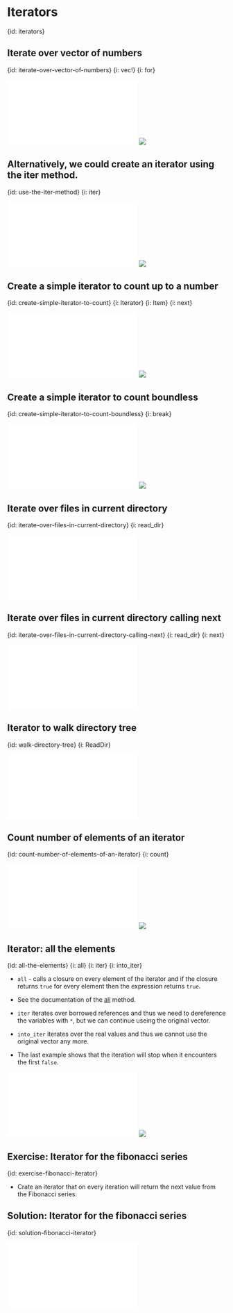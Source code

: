 # Iterators
{id: iterators}

## Iterate over vector of numbers
{id: iterate-over-vector-of-numbers}
{i: vec!}
{i: for}

![](examples/iterators/iterator-over-vector-of-numbers/src/main.rs)
![](examples/iterators/iterator-over-vector-of-numbers/out.out)


## Alternatively, we could create an iterator using the iter method.
{id: use-the-iter-method}
{i: iter}

![](examples/iterators/iterator-over-vector-of-numbers-using-iter/src/main.rs)
![](examples/iterators/iterator-over-vector-of-numbers-using-iter/out.out)


## Create a simple iterator to count up to a number
{id: create-simple-iterator-to-count}
{i: Iterator}
{i: Item}
{i: next}


![](examples/iterators/iterator-limited-counter/src/main.rs)
![](examples/iterators/iterator-limited-counter/out.out)

## Create a simple iterator to count boundless
{id: create-simple-iterator-to-count-boundless}
{i: break}

![](examples/iterators/iterator-unlimited-counter/src/main.rs)
![](examples/iterators/iterator-unlimited-counter/out.out)


## Iterate over files in current directory
{id: iterate-over-files-in-current-directory}
{i: read_dir}

![](examples/iterators/list-dir/src/main.rs)

## Iterate over files in current directory calling next
{id: iterate-over-files-in-current-directory-calling-next}
{i: read_dir}
{i: next}

![](examples/iterators/list-dir-manually/src/main.rs)

## Iterator to walk directory tree
{id: walk-directory-tree}
{i: ReadDir}

![](examples/iterators/walk-directory-tree-return-strings/src/main.rs)

## Count number of elements of an iterator
{id: count-number-of-elements-of-an-iterator}
{i: count}

![](examples/iterators/count/src/main.rs)
![](examples/iterators/count/out.out)

## Iterator: all the elements
{id: all-the-elements}
{i: all}
{i: iter}
{i: into_iter}

* `all` - calls a closure on every element of the iterator and if the closure returns `true` for every element then the expression returns `true`.
* See the documentation of the [all](https://doc.rust-lang.org/std/iter/trait.Iterator.html#method.all) method.

* `iter` iterates over borrowed references and thus we need to dereference the variables with `*`, but we can continue useing the original vector.
* `into_iter` iterates over the real values and thus we cannot use the original vector any more.

* The last example shows that the iteration will stop when it encounters the first `false`.

![](examples/iterators/all/src/main.rs)
![](examples/iterators/all/out.out)

## Exercise: Iterator for the fibonacci series
{id: exercise-fibonacci-iterator}

* Crate an iterator that on every iteration will return the next value from the Fibonacci series.

## Solution: Iterator for the fibonacci series
{id: solution-fibonacci-iterator}

![](examples/iterators/fibonacci/src/main.rs)

